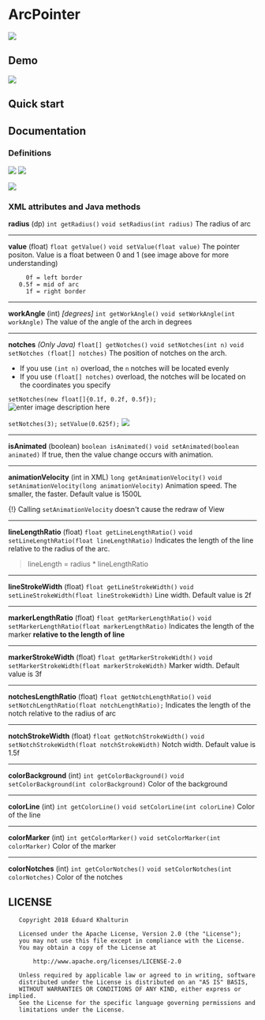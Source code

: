 
# ArcPointer
![](https://vk.com/doc174628862_466937961?hash=5ff37f4446a8c66e81&dl=005e47850c0c112032&wnd=1)
## Demo
![](https://vk.com/doc174628862_466937974?hash=f3c304ca19c6e7cccf&dl=4b52fdde339d7dd313&wnd=1)
## Quick start

## Documentation

### Definitions
![](https://pp.userapi.com/c846417/v846417961/6c8e5/Rtb-ayTi1Sw.jpg)
![](https://pp.userapi.com/c846417/v846417603/6c15c/Jh22zSkwV2I.jpg)

![](https://pp.userapi.com/c846417/v846417603/6c144/7OWqYURC7IY.jpg)

### XML attributes and Java methods
**radius** (dp)
`int getRadius()` 
`void setRadius(int radius)`
The radius of arc

---
**value** (float)
`float getValue()` 
`void setValue(float value)`
The pointer positon. Value is a float between 0 and 1 (see image above for more understanding)
```
     0f = left border
   0.5f = mid of arc
     1f = right border
```
---
**workAngle** (int) *[degrees]*
`int getWorkAngle()`
`void setWorkAngle(int workAngle)`
The value of the angle of the arch in degrees

---
**notches** _(Only Java)_
`float[] getNotches()` 
`void setNotches(int n)`
`void setNotches (float[] notches)`
The position of notches on the arch. 
* If you use `(int n)` overload, the `n` notches will be located evenly
* If you use `(float[] notches)` overload, the notches will be located on the coordinates you specify

`setNotches(new float[]{0.1f, 0.2f, 0.5f});`
![enter image description here](https://pp.userapi.com/c846417/v846417961/6c9d0/MlwUmDzD4BI.jpg)

`setNotches(3);`
`setValue(0.625f);`
![](https://pp.userapi.com/c846417/v846417603/6c144/7OWqYURC7IY.jpg)

---
**isAnimated** (boolean)
`boolean isAnimated()`
`void setAnimated(boolean animated)`
If true, then the value change occurs with animation.

---
**animationVelocity** (int in XML)
`long getAnimationVelocity()`
`void setAnimationVelocity(long animationVelocity)`
Animation speed. The smaller, the faster. Default value is  1500L

{!} Calling `setAnimationVelocity` doesn't cause the redraw of View

---
**lineLengthRatio** (float)
`float getLineLengthRatio()`
`void setLineLengthRatio(float lineLengthRatio)`
Indicates the length of the line relative to the radius of the arc.
> lineLength = radius * lineLengthRatio

---
**lineStrokeWidth** (float)
`float getLineStrokeWidth()`
`void setLineStrokeWidth(float lineStrokeWidth)`
Line width. Default value is 2f

---
**markerLengthRatio** (float)
`float getMarkerLengthRatio()`
`void setMarkerLengthRatio(float markerLengthRatio)`
Indicates the length of the marker **relative to the length of line**

---
**markerStrokeWidth** (float)
`float getMarkerStrokeWidth()`
`void setMarkerStrokeWidth(float markerStrokeWidth)`
Marker width. Default value is 3f

---
**notchesLengthRatio** (float)
`float getNotchLengthRatio()`
`void setNotchLengthRatio(float notchLengthRatio);`
Indicates the length of the notch relative to the radius of arc

---
**notchStrokeWidth** (float)
`float getNotchStrokeWidth()`
`void setNotchStrokeWidth(float notchStrokeWidth)`
Notch width. Default value is 1.5f

---
**colorBackground** (int)
`int getColorBackground()`
`void setColorBackground(int colorBackground)`
Color of the background

---
**colorLine** (int)
`int getColorLine()`
`void setColorLine(int colorLine)`
Color of the line

---
**colorMarker** (int)
`int getColorMarker()`
`void setColorMarker(int colorMarker)`
Color of the marker

---
**colorNotches** (int)
`int getColorNotches()`
`void setColorNotches(int colorNotches)`
Color of the notches


## LICENSE
```
   Copyright 2018 Eduard Khalturin

   Licensed under the Apache License, Version 2.0 (the "License");
   you may not use this file except in compliance with the License.
   You may obtain a copy of the License at

       http://www.apache.org/licenses/LICENSE-2.0

   Unless required by applicable law or agreed to in writing, software
   distributed under the License is distributed on an "AS IS" BASIS,
   WITHOUT WARRANTIES OR CONDITIONS OF ANY KIND, either express or implied.
   See the License for the specific language governing permissions and
   limitations under the License.
```
